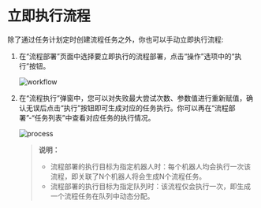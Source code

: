# 立即执行流程

除了通过任务计划定时创建流程任务之外，你也可以手动立即执行流程:

1. 在“流程部署”页面中选择要立即执行的流程部署，点击“操作”选项中的“执行”按钮。

    ![workflow](https://docimages.blob.core.chinacloudapi.cn/images/Console/process/V3workflow8.png)

2. 在“流程执行”弹窗中，您可以对失败最大尝试次数、参数值进行重新赋值，确认无误后点击“执行”按钮即可生成对应的任务执行。你可以再在“流程部署”-“任务列表”中查看对应任务的执行情况。

    ![process](https://docimages.blob.core.chinacloudapi.cn/images/Console/process/V3workflow9.png)

    >**说明：**
    >
    >- 流程部署的执行目标为指定机器人时：每个机器人均会执行一次该流程，即关联了N个机器人将会生成N个流程任务。
    >- 流程部署的执行目标为指定队列时：该流程仅会执行一次，即生成一个流程任务在队列中动态分配。